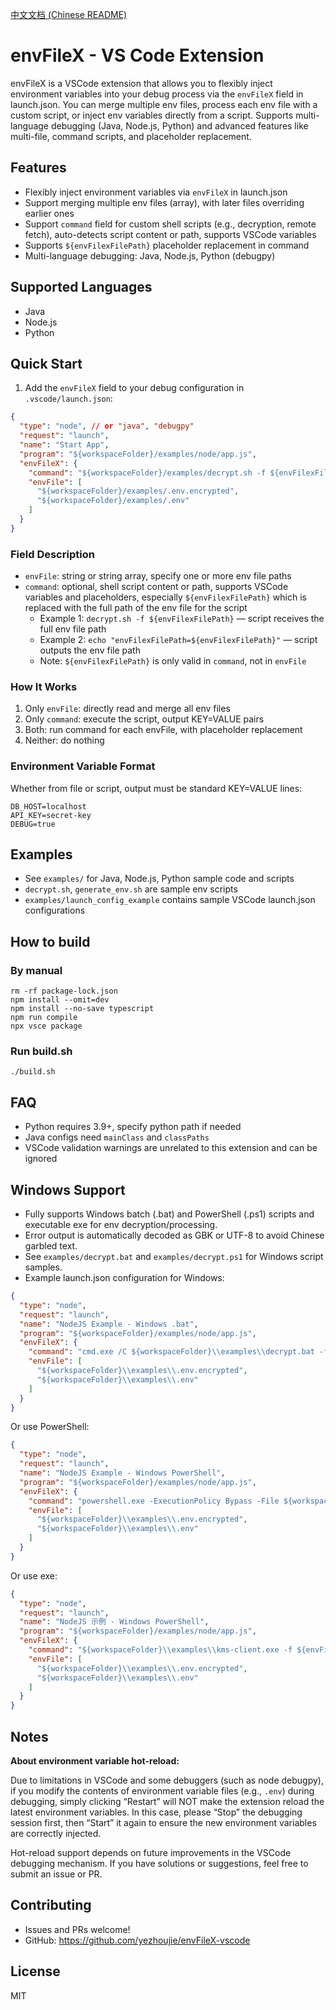 [中文文档 (Chinese README)](./README-zh_CN.md)

# envFileX - VS Code Extension

envFileX is a VSCode extension that allows you to flexibly inject environment variables into your debug process via the `envFileX` field in launch.json. You can merge multiple env files, process each env file with a custom script, or inject env variables directly from a script. Supports multi-language debugging (Java, Node.js, Python) and advanced features like multi-file, command scripts, and placeholder replacement.

## Features

- Flexibly inject environment variables via `envFileX` in launch.json
- Support merging multiple env files (array), with later files overriding earlier ones
- Support `command` field for custom shell scripts (e.g., decryption, remote fetch), auto-detects script content or path, supports VSCode variables
- Supports `${envFilexFilePath}` placeholder replacement in command
- Multi-language debugging: Java, Node.js, Python (debugpy)

## Supported Languages

- Java
- Node.js
- Python

## Quick Start

1. Add the `envFileX` field to your debug configuration in `.vscode/launch.json`:

```json
{
  "type": "node", // or "java", "debugpy"
  "request": "launch",
  "name": "Start App",
  "program": "${workspaceFolder}/examples/node/app.js",
  "envFileX": {
    "command": "${workspaceFolder}/examples/decrypt.sh -f ${envFilexFilePath}",
    "envFile": [
      "${workspaceFolder}/examples/.env.encrypted",
      "${workspaceFolder}/examples/.env"
    ]
  }
}
```

### Field Description

- `envFile`: string or string array, specify one or more env file paths
- `command`: optional, shell script content or path, supports VSCode variables and placeholders, especially `${envFilexFilePath}` which is replaced with the full path of the env file for the script
  - Example 1: `decrypt.sh -f ${envFilexFilePath}` — script receives the full env file path
  - Example 2: `echo "envFilexFilePath=${envFilexFilePath}"` — script outputs the env file path
  - Note: `${envFilexFilePath}` is only valid in `command`, not in `envFile`

### How It Works

1. Only `envFile`: directly read and merge all env files
2. Only `command`: execute the script, output KEY=VALUE pairs
3. Both: run command for each envFile, with placeholder replacement
4. Neither: do nothing

### Environment Variable Format

Whether from file or script, output must be standard KEY=VALUE lines:

```
DB_HOST=localhost
API_KEY=secret-key
DEBUG=true
```

## Examples

- See `examples/` for Java, Node.js, Python sample code and scripts
- `decrypt.sh`, `generate_env.sh` are sample env scripts
- `examples/launch_config_example` contains sample VSCode launch.json configurations

## How to build

### By manual

```shell
rm -rf package-lock.json
npm install --omit=dev
npm install --no-save typescript
npm run compile
npx vsce package
```

### Run build.sh

```shell
./build.sh
```

## FAQ

- Python requires 3.9+, specify python path if needed
- Java configs need `mainClass` and `classPaths`
- VSCode validation warnings are unrelated to this extension and can be ignored

## Windows Support

- Fully supports Windows batch (.bat) and PowerShell (.ps1) scripts and executable exe for env decryption/processing.
- Error output is automatically decoded as GBK or UTF-8 to avoid Chinese garbled text.
- See `examples/decrypt.bat` and `examples/decrypt.ps1` for Windows script samples.
- Example launch.json configuration for Windows:

```json
{
  "type": "node",
  "request": "launch",
  "name": "NodeJS Example - Windows .bat",
  "program": "${workspaceFolder}/examples/node/app.js",
  "envFileX": {
    "command": "cmd.exe /C ${workspaceFolder}\\examples\\decrypt.bat -f ${envFilexFilePath}",
    "envFile": [
      "${workspaceFolder}\\examples\\.env.encrypted",
      "${workspaceFolder}\\examples\\.env"
    ]
  }
}
```

Or use PowerShell:

```json
{
  "type": "node",
  "request": "launch",
  "name": "NodeJS Example - Windows PowerShell",
  "program": "${workspaceFolder}/examples/node/app.js",
  "envFileX": {
    "command": "powershell.exe -ExecutionPolicy Bypass -File ${workspaceFolder}\\examples\\decrypt.ps1 -f ${envFilexFilePath}",
    "envFile": [
      "${workspaceFolder}\\examples\\.env.encrypted",
      "${workspaceFolder}\\examples\\.env"
    ]
  }
}
```

Or use exe:

```json
{
  "type": "node",
  "request": "launch",
  "name": "NodeJS 示例 - Windows PowerShell",
  "program": "${workspaceFolder}/examples/node/app.js",
  "envFileX": {
    "command": "${workspaceFolder}\\examples\\kms-client.exe -f ${envFilexFilePath}",
    "envFile": [
      "${workspaceFolder}\\examples\\.env.encrypted",
      "${workspaceFolder}\\examples\\.env"
    ]
  }
}
```

## Notes

**About environment variable hot-reload:**

Due to limitations in VSCode and some debuggers (such as node debugpy), if you modify the contents of environment variable files (e.g., `.env`) during debugging, simply clicking “Restart” will NOT make the extension reload the latest environment variables. In this case, please “Stop” the debugging session first, then “Start” it again to ensure the new environment variables are correctly injected.

Hot-reload support depends on future improvements in the VSCode debugging mechanism. If you have solutions or suggestions, feel free to submit an issue or PR.

## Contributing

- Issues and PRs welcome!
- GitHub: https://github.com/yezhoujie/envFileX-vscode

## License

MIT
